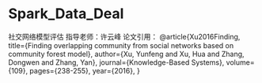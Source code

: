 # Spark_Data_Deal
社交网络模型评估
指导老师：许云峰 
论文引用：
@article{Xu2016Finding,
  title={Finding overlapping community from social networks based on community forest model},
  author={Xu, Yunfeng and Xu, Hua and Zhang, Dongwen and Zhang, Yan},
  journal={Knowledge-Based Systems},
  volume={109},
  pages={238-255},
  year={2016},
}
